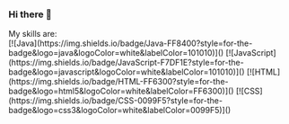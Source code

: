 ### Hi there 👋

<!--
**KageHitokiri/KageHitokiri** is a ✨ _special_ ✨ repository because its `README.md` (this file) appears on your GitHub profile.

Here are some ideas to get you started:

- 🔭 I’m currently working on ...
- 🌱 I’m currently learning ...
- 👯 I’m looking to collaborate on ...
- 🤔 I’m looking for help with ...
- 💬 Ask me about ...
- 📫 How to reach me: ...
- 😄 Pronouns: ...
- ⚡ Fun fact: ...
-->

<p>My skills are:
<br/>
[![Java](https://img.shields.io/badge/Java-FF8400?style=for-the-badge&logo=java&logoColor=white&labelColor=101010)]()
[![JavaScript](https://img.shields.io/badge/JavaScript-F7DF1E?style=for-the-badge&logo=javascript&logoColor=white&labelColor=101010)]()
[![HTML](https://img.shields.io/badge/HTML-FF6300?style=for-the-badge&logo=html5&logoColor=white&labelColor=FF6300)]()
[![CSS](https://img.shields.io/badge/CSS-0099F5?style=for-the-badge&logo=css3&logoColor=white&labelColor=0099F5)]()
